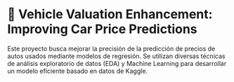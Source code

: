 # 🚗 Vehicle Valuation Enhancement: Improving Car Price Predictions 

Este proyecto busca mejorar la precisión de la predicción de precios de autos usados mediante modelos de regresión. Se utilizan diversas técnicas de análisis exploratorio de datos (EDA) y Machine Learning para desarrollar un modelo eficiente basado en datos de Kaggle.
